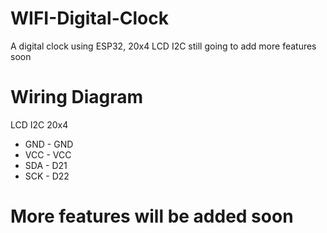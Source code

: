 # WIFI-Digital-Clock
A digital clock using ESP32, 20x4 LCD I2C still going to add more features soon


# Wiring Diagram 
LCD I2C 20x4
- GND - GND
- VCC - VCC
- SDA - D21 
- SCK - D22

# More features will be added soon
